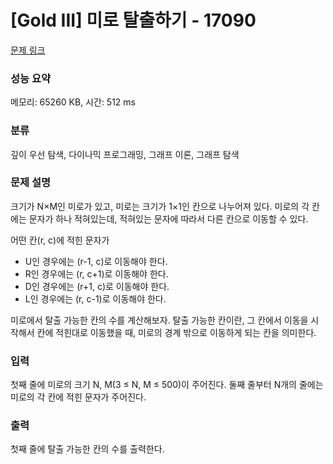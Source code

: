 # [Gold III] 미로 탈출하기 - 17090 

[문제 링크](https://www.acmicpc.net/problem/17090) 

### 성능 요약

메모리: 65260 KB, 시간: 512 ms

### 분류

깊이 우선 탐색, 다이나믹 프로그래밍, 그래프 이론, 그래프 탐색

### 문제 설명

<p>크기가 N×M인 미로가 있고, 미로는 크기가 1×1인 칸으로 나누어져 있다. 미로의 각 칸에는 문자가 하나 적혀있는데, 적혀있는 문자에 따라서 다른 칸으로 이동할 수 있다.</p>

<p>어떤 칸(r, c)에 적힌 문자가</p>

<ul>
	<li>U인 경우에는 (r-1, c)로 이동해야 한다.</li>
	<li>R인 경우에는 (r, c+1)로 이동해야 한다.</li>
	<li>D인 경우에는 (r+1, c)로 이동해야 한다.</li>
	<li>L인 경우에는 (r, c-1)로 이동해야 한다.</li>
</ul>

<p>미로에서 탈출 가능한 칸의 수를 계산해보자. 탈출 가능한 칸이란, 그 칸에서 이동을 시작해서 칸에 적힌대로 이동했을 때, 미로의 경계 밖으로 이동하게 되는 칸을 의미한다.</p>

### 입력 

 <p>첫째 줄에 미로의 크기 N, M(3 ≤ N, M ≤ 500)이 주어진다. 둘째 줄부터 N개의 줄에는 미로의 각 칸에 적힌 문자가 주어진다.</p>

### 출력 

 <p>첫째 줄에 탈출 가능한 칸의 수를 출력한다.</p>

